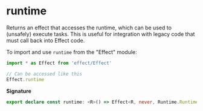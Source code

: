 # runtime

Returns an effect that accesses the runtime, which can be used to
(unsafely) execute tasks. This is useful for integration with legacy code
that must call back into Effect code.

To import and use `runtime` from the "Effect" module:

```ts
import * as Effect from 'effect/Effect'

// Can be accessed like this
Effect.runtime
```

**Signature**

```ts
export declare const runtime: <R>() => Effect<R, never, Runtime.Runtime<R>>
```
